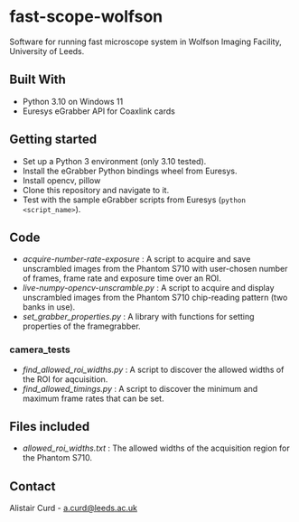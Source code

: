 # fast-scope-wolfson
Software for running fast microscope system in Wolfson Imaging Facility, University of Leeds.

## Built With
* Python 3.10 on Windows 11
* Euresys eGrabber API for Coaxlink cards

## Getting started
* Set up a Python 3 environment (only 3.10 tested).
* Install the eGrabber Python bindings wheel from Euresys.
* Install opencv, pillow
* Clone this repository and navigate to it.
* Test with the sample eGrabber scripts from Euresys (`python <script_name>`).

## Code

* *acquire-number-rate-exposure* : A script to acquire and save unscrambled images from the Phantom S710 with user-chosen number of frames, frame rate and exposure time over an ROI.
* *live-numpy-opencv-unscramble.py* : A script to acquire and display unscrambled images from the Phantom S710 chip-reading pattern (two banks in use).
* *set_grabber_properties.py* : A library with functions for setting properties of the framegrabber.

### camera_tests
* *find_allowed_roi_widths.py* : A script to discover the allowed widths of the ROI for aqcuisition.
* *find_allowed_timings.py* : A script to discover the minimum and maximum frame rates that can be set.

## Files included
* *allowed_roi_widths.txt* : The allowed widths of the acquisition region for the Phantom S710.

## Contact
Alistair Curd - a.curd@leeds.ac.uk






